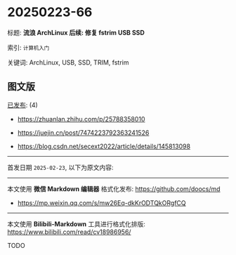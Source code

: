 # 20250223-66

标题:
**流浪 ArchLinux 后续: 修复 fstrim USB SSD**

索引: `计算机入门`

关键词: ArchLinux, USB, SSD, TRIM, fstrim


## 图文版

[已发布](./a.md): (4)

+ <https://zhuanlan.zhihu.com/p/25788358010>

+ <https://juejin.cn/post/7474223792363241526>

+ <https://blog.csdn.net/secext2022/article/details/145813098>

----

首发日期 `2025-02-23`, 以下为原文内容:

----

本文使用 **微信 Markdown 编辑器** 格式化发布: <https://github.com/doocs/md>

+ <https://mp.weixin.qq.com/s/mw26Eq-dkKrODTQkORgfCQ>

----

本文使用 **Bilibili-Markdown** 工具进行格式化排版:
<https://www.bilibili.com/read/cv18986956/>

TODO
